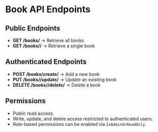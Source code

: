 # Book API Endpoints

## Public Endpoints
- **GET /books/** → Retrieve all books
- **GET /books/<id>/** → Retrieve a single book

## Authenticated Endpoints
- **POST /books/create/** → Add a new book
- **PUT /books/<id>/update/** → Update an existing book
- **DELETE /books/<id>/delete/** → Delete a book

## Permissions
- Public read access.
- Write, update, and delete access restricted to authenticated users.
- Role-based permissions can be enabled via `IsAdminOrReadOnly`.
